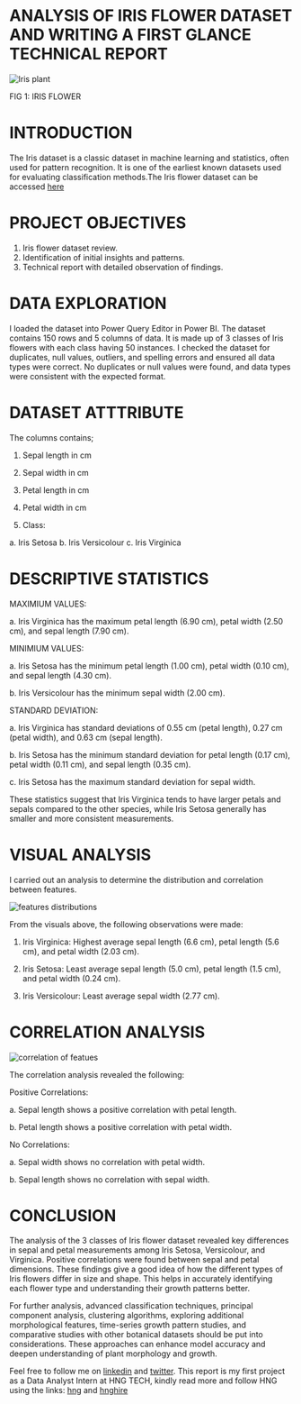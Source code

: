 # ANALYSIS OF IRIS FLOWER DATASET AND WRITING A FIRST GLANCE TECHNICAL REPORT

![Iris plant](https://github.com/Chisom0089/Iris-flower/assets/138637505/3ce4626c-cdca-48a3-bb9f-77fd099ce664)

FIG 1: IRIS FLOWER

# INTRODUCTION
The Iris dataset is a classic dataset in machine learning and statistics, often used for pattern recognition. It is one of the earliest known datasets used for evaluating classification methods.The Iris flower dataset can be accessed [here](https://archive.ics.uci.edu/dataset/53/iris)


# PROJECT OBJECTIVES
1. Iris flower dataset review.
2. Identification of initial insights and patterns.
3. Technical report with detailed observation of findings.


# DATA EXPLORATION
I loaded the dataset into Power Query Editor in Power BI. The dataset contains 150 rows and 5 columns of data. It is made up of 3 classes of Iris flowers with each class having 50 instances. I checked the dataset for duplicates, null values, outliers, and spelling errors and ensured all data types were correct. No duplicates or null values were found, and data types were consistent with the expected format.


# DATASET ATTTRIBUTE
The columns contains;
1. Sepal length in cm
   
2. Sepal width in cm
   
3. Petal length in cm
   
4. Petal width in cm
   
5. Class:
   
a. Iris Setosa
b. Iris Versicolour
c. Iris Virginica

# DESCRIPTIVE STATISTICS
MAXIMIUM VALUES:

a. Iris Virginica has the maximum petal length (6.90 cm), petal width (2.50 cm), and sepal length (7.90 cm).

MINIMIUM VALUES:

a. Iris Setosa has the minimum petal length (1.00 cm), petal width (0.10 cm), and sepal length (4.30 cm).

b. Iris Versicolour has the minimum sepal width (2.00 cm).

STANDARD DEVIATION:

a. Iris Virginica has standard deviations of 0.55 cm (petal length), 0.27 cm (petal width), and 0.63 cm (sepal length).

b. Iris Setosa has the minimum standard deviation for petal length (0.17 cm), petal width (0.11 cm), and sepal length (0.35 cm).

c. Iris Setosa has the maximum standard deviation for sepal width.

These statistics suggest that Iris Virginica tends to have larger petals and sepals compared to the other species, while Iris Setosa generally has smaller and more consistent measurements.


# VISUAL ANALYSIS
I carried out an analysis to determine the distribution and correlation between features.

![features distributions](https://github.com/Chisom0089/Iris-flower/assets/138637505/c573aa19-03ca-467c-be2c-b58b900c24d0)

From the visuals above, the following observations were made:

1. Iris Virginica: Highest average sepal length (6.6 cm), petal length (5.6 cm), and petal width (2.03 cm).

2. Iris Setosa: Least average sepal length (5.0 cm), petal length (1.5 cm), and petal width (0.24 cm).

3. Iris Versicolour: Least average sepal width (2.77 cm).

# CORRELATION ANALYSIS

![correlation of featues](https://github.com/Chisom0089/Iris-flower/assets/138637505/a5e4c7b8-7996-4925-9980-7bc5fddb33b8)

The correlation analysis revealed the following:

Positive Correlations:

a. Sepal length shows a positive correlation with petal length.

b. Petal length shows a positive correlation with petal width.

No Correlations:

a. Sepal width shows no correlation with petal width.

b. Sepal length shows no correlation with sepal width.

# CONCLUSION
The analysis of the 3 classes of Iris flower dataset revealed key differences in sepal and petal measurements among Iris Setosa, Versicolour, and Virginica. Positive correlations were found between sepal and petal dimensions. These findings give a good idea of how the different types of Iris flowers differ in size and shape. This helps in accurately identifying each flower type and understanding their growth patterns better.

For further analysis, advanced classification techniques, principal component analysis, clustering algorithms, exploring additional morphological features, time-series growth pattern studies, and comparative studies with other botanical datasets should be put into considerations. These approaches can enhance model accuracy and deepen understanding of plant morphology and growth.

Feel free to follow me on [linkedin](https://www.linkedin.com/in/chisomibemere/) and [twitter](https://x.com/IbemereJulia). This report is my first project as a Data Analyst Intern at HNG TECH, kindly read more and follow HNG using the links: [hng](https://hng.tech/internship) and [hnghire](https://hng.tech/hire)
